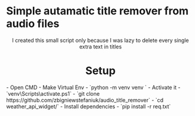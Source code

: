 # Simple autamatic title remover from audio files
<p align='center'>I created this small script only because I was lazy to delete every single extra text in titles </p>


<h1 align="center">Setup</h1> 
- Open CMD
- Make Virtual Env
  - `python -m venv venv `
- Activate it
  - `venv\Scripts\activate.ps1`
  - `git clone https://github.com/zbigniewstefaniuk/audio_title_remover`
  - `cd weather_api_widget/`
- Install dependencies
  - `pip install -r req.txt`
